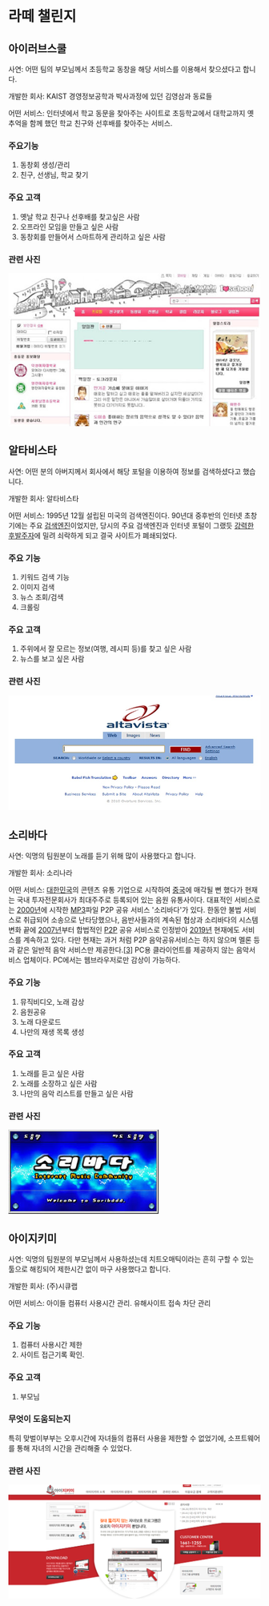 # 라떼 챌린지



## 아이러브스쿨

사연: 어떤 팀의 부모님께서 초등학교 동창을 해당 서비스를 이용해서 찾으셨다고 합니다.



개발한 회사: KAIST 경영정보공학과 박사과정에 있던 김영삼과 동료들

어떤 서비스: 인터넷에서 학교 동문을 찾아주는 사이트로 초등학교에서 대학교까지 옛 추억을 함께 했던 학교 친구와 선후배를 찾아주는 서비스.



### 주요기능

1. 동창회 생성/관리
2. 친구, 선생님, 학교 찾기



### 주요 고객

1. 옛날 학교 친구나 선후배를 찾고싶은 사람
2. 오프라인 모임을 만들고 싶은 사람
3. 동창회를 만들어서 스마트하게 관리하고 싶은 사람



### 관련 사진



![iruv](./img/iruv.jpg)







## 알타비스타

사연: 어떤 분의 아버지께서 회사에서 해당 포털을 이용하여 정보를 검색하셨다고 했습니다.



개발한 회사: 알타비스타

어떤 서비스: 1995년 12월 설립된 미국의 검색엔진이다. 90년대 중후반의 인터넷 초창기에는 주요 [검색엔진](https://namu.wiki/w/검색엔진)이었지만, 당시의 주요 검색엔진과 인터넷 포털이 그랬듯 [강력한 후발주자](https://namu.wiki/w/구글)에 밀려 쇠락하게 되고 결국 사이트가 폐쇄되었다.



### 주요 기능

1. 키워드 검색 기능
2. 이미지 검색
3. 뉴스 조회/검색
4. 크롤링



### 주요 고객

1. 주위에서 잘 모르는 정보(여행, 레시피 등)를 찾고 싶은 사람
2. 뉴스를 보고 싶은 사람



### 관련 사진

![alta](./img/alta.jpg)



## 소리바다

사연: 익명의 팀원분이 노래를 듣기 위해 많이 사용했다고 합니다.



개발한 회사: 소리나라

어떤 서비스: [대한민국](https://namu.wiki/w/대한민국)의 콘텐츠 유통 기업으로 시작하여 [중국](https://namu.wiki/w/중국)에 매각될 뻔 했다가 현재는 국내 투자전문회사가 최대주주로 등록되어 있는 음원 유통사이다. 대표적인 서비스로는 [2000년](https://namu.wiki/w/2000년)에 시작한 [MP3](https://namu.wiki/w/MP3)파일 P2P 공유 서비스 '소리바다'가 있다. 한동안 불법 서비스로 취급되어 소송으로 난타당했으나, 음반사들과의 계속된 협상과 소리바다의 시스템 변화 끝에 [2007년](https://namu.wiki/w/2007년)부터 합법적인 [P2P](https://namu.wiki/w/P2P) 공유 서비스로 인정받아 [2019년](https://namu.wiki/w/2019년) 현재에도 서비스를 계속하고 있다. 다만 현재는 과거 처럼 P2P 음악공유서비스는 하지 않으며 멜론 등과 같은 일반적 음악 서비스만 제공한다.[[3\]](https://namu.wiki/w/소리바다#fn-3) PC용 클라이언트를 제공하지 않는 음악서비스 업체이다. PC에서는 웹브라우저로만 감상이 가능하다.



### 주요 기능

1. 뮤직비디오, 노래 감상
2. 음원공유
3. 노래 다운로드
4. 나만의 재생 목록 생성



### 주요 고객

1. 노래를 듣고 싶은 사람
2. 노래를 소장하고 싶은 사람
3. 나만의 음악 리스트를 만들고 싶은 사람



### 관련 사진

![sori](./img/soribada.jpg)





## 아이지키미

사연: 익명의 팀원분의 부모님께서 사용하셨는데 치트오매틱이라는 흔히 구할 수 있는 툴으로 해킹되어 제한시간 없이 마구 사용했다고 합니다.



개발한 회사: (주)시큐랩

어떤 서비스: 아이들 컴퓨터 사용시간 관리. 유해사이트 접속 차단 관리



### 주요 기능

1. 컴퓨터 사용시간 제한
2. 사이트 접근기록 확인.



### 주요 고객

1. 부모님



### 무엇이 도움되는지

특히 맞벌이부부는 오후시간에 자녀들의 컴퓨터 사용을 제한할 수 없었기에, 소프트웨어를 통해 자녀의 시간을 관리해줄 수 있었다.



### 관련 사진

![isave](./img/isave.png)

